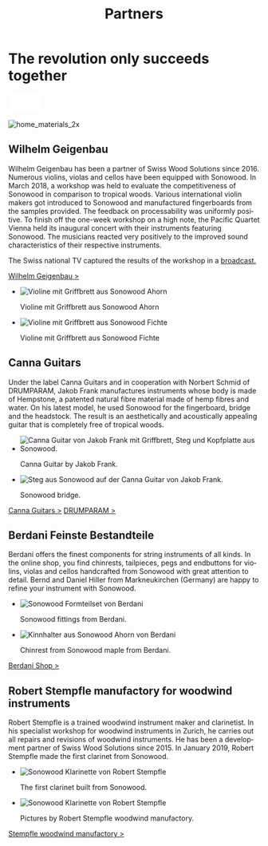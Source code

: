 ﻿---
lang: en
title: 'Partners'
order: 4
---

<div class="full-width-kenburns">
<div class="wrap-bg-image">

# The revolution only succeeds together

![arrow down](/assets/images/arrow-d-white.svg)
</div>
<img srcset="/assets/images/Partner_1_Wilhelm_Tropical_Wood_Tropenholz_Ersatz_Replacement_Alternative_Swiss_Ebony_Ebenholz_Palisander_Holz_Experten_SwissWoodSolutions_Klimaschutz_ETH_Zuerich.jpg"
     src="/assets/images/partner_cover.jpg" alt="home_materials_2x">
</div>

<div class="full-width-grey">
<div class="wrap -cols2">

## Wilhelm Geigenbau

Wilhelm Geigenbau has been a partner of Swiss Wood Solutions since 2016. Numerous violins, violas and cellos have been equipped with Sonowood. In March 2018, a workshop was held to evaluate the competitiveness of Sonowood in comparison to tropical woods. Various international violin makers got introduced to Sonowood and manufactured fingerboards from the samples provided. The feedback on processability was uniformly positive. To finish off the one-week workshop on a high note, the Pacific Quartet Vienna held its inaugural concert with their instruments featuring Sonowood. The musicians reacted very positively to the improved sound characteristics of their respective instruments.

The Swiss national TV captured the results of the workshop in a [broadcast.](/en/media)

<a class="btn -red" href="http://www.wilhelm-geigenbau.ch/index.php?id=2399" target="_blank">Wilhelm Geigenbau ></a>

  - <img srcset="/assets/images/partner_wilhelm1.jpg"
     src="/assets/images/partner_wilhelm1.jpg" alt="Violine mit Griffbrett aus Sonowood Ahorn">
	<figcaption>Violine mit Griffbrett aus Sonowood Ahorn</figcaption>

  - <img srcset="/assets/images/partner_wilhelm2.jpg"
     src="/assets/images/partner_wilhelm2.jpg" alt="Violine mit Griffbrett aus Sonowood Fichte">
	<figcaption>Violine mit Griffbrett aus Sonowood Fichte</figcaption>

</div>
</div>

<div class="full-width">
<div class="wrap -cols2">

## Canna Guitars

Under the label Canna Guitars and in cooperation with Norbert Schmid of DRUMPARAM, Jakob Frank manufactures instruments whose body is made of Hempstone, a patented natural fibre material made of hemp fibres and water. On his latest model, he used Sonowood for the fingerboard, bridge and the headstock. The result is an aesthetically and acoustically appealing guitar that is completely free of tropical woods.  

 - <img srcset="/assets/images/cannaguitar_ganzeGitarre.jpg"
     src="/assets/images/cannaguitar_ganzeGitarre.jpg" alt="Canna Guitar von Jakob Frank mit Griffbrett, Steg und Kopfplatte aus Sonowood.">
 	<figcaption>Canna Guitar by Jakob Frank.</figcaption>

 - <img srcset="/assets/images/Cannaguitar_Steg.jpg"
     src="/assets/images/Cannaguitar_Steg.jpg" alt="Steg aus Sonowood auf der Canna Guitar von Jakob Frank.">
	<figcaption>Sonowood bridge.</figcaption>

<a class="btn -red" href="https://www.cannaguitars.com" target="_blank">Canna Guitars ></a> <a class="btn -red" href="http://www.drumparam.at" target="_blank">DRUMPARAM ></a>

</div>
</div>

<div class="full-width-red">
<div class="wrap -cols2">

## Berdani Feinste Bestandteile

Berdani offers the finest components for string instruments of all kinds. In the online shop, you find chinrests, tailpieces, pegs and endbuttons for violins, violas and cellos handcrafted from Sonowood with great attention to detail. Bernd and Daniel Hiller from Markneukirchen (Germany) are happy to refine your instrument with Sonowood.

- <img srcset="/assets/images/partner_berdani1.jpg"
     src="/assets/images/partner_berdani1.jpg" alt="Sonowood Formteilset von Berdani">
	<figcaption>Sonowood fittings from Berdani.</figcaption>

- <img srcset="/assets/images/partner_berdani2.jpg"
     src="/assets/images/partner_berdani2.jpg" alt="Kinnhalter aus Sonowood Ahorn von Berdani">
	<figcaption>Chinrest from Sonowood maple from Berdani.</figcaption>

<a class="btn -red" href="https://berdani-shop.de/" target="_blank">Berdani Shop ></a>

</div>
</div>

<div class="full-width-grey">
<div class="wrap -cols2">

## Robert Stempfle manufactory for woodwind instruments

Robert Stempfle is a trained woodwind instrument maker and clarinetist. In his specialist workshop for woodwind instruments in Zurich, he carries out all repairs and revisions of woodwind instruments. He has been a development partner of Swiss Wood Solutions since 2015. In January 2019, Robert Stempfle made the first clarinet from Sonowood.

- <img srcset="/assets/images/Partner_9_Klarinette_Sonowood_Tropical_Wood_Tropenholz_Ersatz_Replacement_Alternative_Swiss_Ebony_Ebenholz_Holz_Experten_SwissWoodSolutions.jpg"
     src="/assets/images/Partner_9_Klarinette_Sonowood_Tropical_Wood_Tropenholz_Ersatz_Replacement_Alternative_Swiss_Ebony_Ebenholz_Holz_Experten_SwissWoodSolutions.jpg" alt="Sonowood Klarinette von Robert Stempfle">
	<figcaption>The first clarinet built from Sonowood.</figcaption>

- <img srcset="/assets/images/Partner_10_Klarinette_Sonowood_Tropical_Wood_Tropenholz_Ersatz_Replacement_Alternative_Swiss_Ebony_Ebenholz_Holz_Experten_SwissWoodSolutions.jpg"
     src="/assets/images/Partner_10_Klarinette_Sonowood_Tropical_Wood_Tropenholz_Ersatz_Replacement_Alternative_Swiss_Ebony_Ebenholz_Holz_Experten_SwissWoodSolutions.jpg" alt="Sonowood Klarinette von Robert Stempfle">
	<figcaption>Pictures by Robert Stempfle woodwind manufactory.</figcaption>

<a class="btn -red" href="https://stempfle.ch" target="_blank">Stempfle woodwind manufactory ></a>

</div>
</div>
